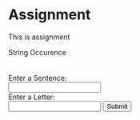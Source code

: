 # Assignment
This is assignment
<!DOCTYPE html>
<html lang="eng">
  <head>
    <meta charset="UTF-8" />
    <meta http-equiv="X-UA-Compatible" content="IE=edge" />
    <meta name="viewport" content="width=device-width, initial-scale=1.0" />
    <link rel="stylesheet" href="/Assignment2/style.css" />
    <title>Assignment_2</title>
  </head>
  <body>
    <div class="container">
      <div class="text">String Occurence</div>
      <br /><br />
      <form>
        <div class="sentence">Enter a Sentence:</div>
        <input type="text" id="sentence" />
        <div class="sentence letter">Enter a Letter:</div>
        <input type="text" id="letter" />
        <button type="button" onclick="validate()">Submit</button>
      </form>
    </div>
    <script>
      function validate(sentence, letter, count) {
        var occur = 0;
        count = 1;
        sentence = document.getElementById("sentence").value;
        letter = document.getElementById("letter").value;

        if (count == 0) {
          document.write(sentence);
          return;
        }
        for (i = 0; i < sentence.length; i++) {
          if (sentence.charAt(i) == letter) {
            occur++;
          }
          if (occur == count) {
            break;
          }
        }
        if (i < sentence.length - 1) {
          alert("The Result: " + sentence.substring(i + 1));
        } else {
          alert("The letter doesn't exist in the sentence");
        }
      }
    </script>
  </body>
</html>
